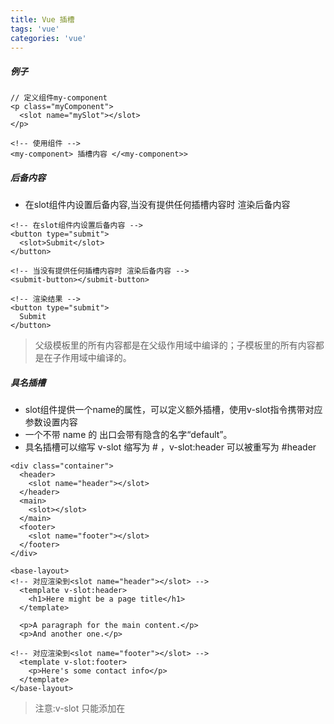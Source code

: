 ```yaml
---
title: Vue 插槽
tags: 'vue'
categories: 'vue'
---
```


##### 例子
```
// 定义组件my-component
<p class="myComponent">
  <slot name="mySlot"></slot>
</p>

<!-- 使用组件 -->
<my-component> 插槽内容 </<my-component>>
```
##### 后备内容
- 在slot组件内设置后备内容,当没有提供任何插槽内容时 渲染后备内容

```
<!-- 在slot组件内设置后备内容 -->
<button type="submit">
  <slot>Submit</slot>
</button>

<!-- 当没有提供任何插槽内容时 渲染后备内容 -->
<submit-button></submit-button>

<!-- 渲染结果 -->
<button type="submit">
  Submit
</button>
```
> 父级模板里的所有内容都是在父级作用域中编译的；子模板里的所有内容都是在子作用域中编译的。

##### 具名插槽
- slot组件提供一个name的属性，可以定义额外插槽，使用v-slot指令携带对应参数设置内容
- 一个不带 name 的 <slot> 出口会带有隐含的名字“default”。
- 具名插槽可以缩写 v-slot 缩写为 # ，v-slot:header 可以被重写为 #header
```
<div class="container">
  <header>
    <slot name="header"></slot>
  </header>
  <main>
    <slot></slot>
  </main>
  <footer>
    <slot name="footer"></slot>
  </footer>
</div>
```
```
<base-layout>
<!-- 对应渲染到<slot name="header"></slot> -->
  <template v-slot:header>
    <h1>Here might be a page title</h1>
  </template>

  <p>A paragraph for the main content.</p>
  <p>And another one.</p>

<!-- 对应渲染到<slot name="footer"></slot> -->
  <template v-slot:footer>
    <p>Here's some contact info</p>
  </template>
</base-layout>
```
> 注意:v-slot 只能添加在 <template> 上

##### 作用域插槽
-  为了让 user 在父级的插槽内容中可用
```
<span>
  <slot v-bind:user="user">
    {{ user.lastName }}
  </slot>
</span>

<current-user>
  <template v-slot:default="slotProps">
    {{ slotProps.user.firstName }}
  </template>
</current-user>
```

##### 解构插槽Prop
- 解构赋值 可以重命名或者设置默认值等
```
<!-- 将user重命名为person -->
<current-user v-slot="{ user: person }">
  {{ person.firstName }}
</current-user>

<!-- 设置一个默认的firstname -->
<current-user v-slot="{ user = { firstName: 'Guest' } }">
  {{ user.firstName }}
</current-user>
```
##### 动态插槽名
